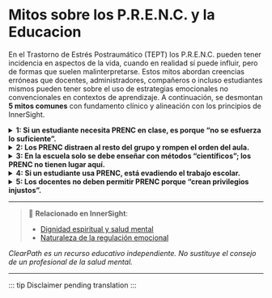 ﻿# Mitos sobre los P.R.E.N.C. y la Educacion

En el Trastorno de Estrés Postraumático (TEPT) los P.R.E.N.C. pueden tener incidencia en aspectos de la vida, cuando en realidad sí puede influir, pero de formas que suelen malinterpretarse. Estos mitos abordan creencias erróneas que docentes, administradores, compañeros o incluso estudiantes mismos pueden tener sobre el uso de estrategias emocionales no convencionales en contextos de aprendizaje. A continuación, se desmontan **5 mitos comunes** con fundamento clínico y alineación con los principios de InnerSight.

<details>
<summary><strong>1: Si un estudiante necesita PRENC en clase, es porque “no se esfuerza lo suficiente”.</strong></summary>

<strong>Realidad:</strong> El esfuerzo no regula el sistema nervioso. Estudiantes con TEPT, TDAH, ansiedad o trauma pueden estar poniendo todo su empeño y, aun así, necesitar herramientas como un objeto sensorial o una pausa de respiración para mantener la regulación y poder aprender.
</details>

<details>
<summary><strong>2: Los PRENC distraen al resto del grupo y rompen el orden del aula.</strong></summary>

<strong>Realidad:</strong> La mayoría de los PRENC son discretos (como usar una pulsera texturizada, dibujar en una libreta o practicar respiración diafragmática). Cuando se normalizan como parte de un aula inclusiva, en lugar de distraer, modelan autorregulación y empatía para todos los estudiantes.
</details>

<details>
<summary><strong>3: En la escuela solo se debe enseñar con métodos “científicos”; los PRENC no tienen lugar aquí.</strong></summary>

<strong>Realidad:</strong> Muchos PRENC se basan en principios respaldados por la neurociencia (como la estimulación táctil para calmar la amígdala o el movimiento rítmico para regular el sistema nervioso). Además, la educación inclusiva valora la diversidad de necesidades, no solo la uniformidad de métodos.
</details>

<details>
<summary><strong>4: Si un estudiante usa PRENC, está evadiendo el trabajo escolar.</strong></summary>

<strong>Realidad:</strong> Usar un PRENC suele ser una estrategia para **poder enfrentar el trabajo**, no evitarlo. Por ejemplo, un estudiante con disociación puede usar un objeto transicional para “volver al presente” y así poder continuar con una actividad.
</details>

<details>
<summary><strong>5: Los docentes no deben permitir PRENC porque “crean privilegios injustos”.</strong></summary>

<strong>Realidad:</strong> Permitir PRENC es una **adaptación razonable**, no un privilegio. Al igual que se permite a un estudiante con miopía usar lentes, se puede permitir a uno con hipersensibilidad usar auriculares o tener un rincón de regulación. La equidad no es tratar a todos igual, sino dar a cada quien lo que necesita para participar.
</details>

---

> 🔗 **Relacionado en InnerSight**:  
> - [Dignidad espiritual y salud mental](https://inner-clarity.github.io/InnerSight/es#dignidad-espiritual-y-salud-mental)  
> - [Naturaleza de la regulación emocional](https://inner-clarity.github.io/InnerSight/es#naturaleza-de-la-regulación-emocional)

*ClearPath es un recurso educativo independiente. No sustituye el consejo de un profesional de la salud mental.*

---

::: tip
Disclaimer pending translation
:::
